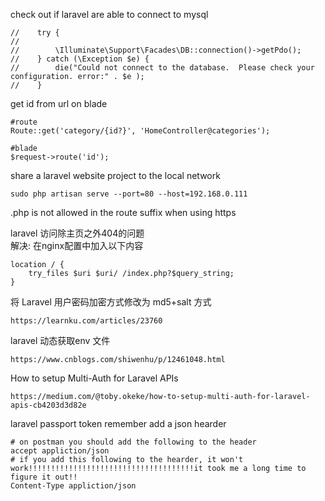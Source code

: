 check out if laravel are able to connect to mysql
```shell script
//    try {
//
//        \Illuminate\Support\Facades\DB::connection()->getPdo();
//    } catch (\Exception $e) {
//        die("Could not connect to the database.  Please check your configuration. error:" . $e );
//    }

```
get id from url on blade
```shell script
#route
Route::get('category/{id?}', 'HomeController@categories');

#blade
$request->route('id');
```
share a laravel website project to the local network
```shell script
sudo php artisan serve --port=80 --host=192.168.0.111
``` 

.php is not allowed in the route suffix when using https

laravel 访问除主页之外404的问题 <br>
解决: 在nginx配置中加入以下内容
```shell script
location / {
    try_files $uri $uri/ /index.php?$query_string;
}
```
将 Laravel 用户密码加密方式修改为 md5+salt 方式
```shell script
https://learnku.com/articles/23760
```
laravel 动态获取env 文件
```shell script
https://www.cnblogs.com/shiwenhu/p/12461048.html
```

How to setup Multi-Auth for Laravel APIs
```shell
https://medium.com/@toby.okeke/how-to-setup-multi-auth-for-laravel-apis-cb4203d3d82e
```

laravel passport token remember add a json hearder
```shell
# on postman you should add the following to the header
accept appliction/json
# if you add this following to the hearder, it won't work!!!!!!!!!!!!!!!!!!!!!!!!!!!!!!!!!!!!!it took me a long time to figure it out!!
Content-Type appliction/json
```